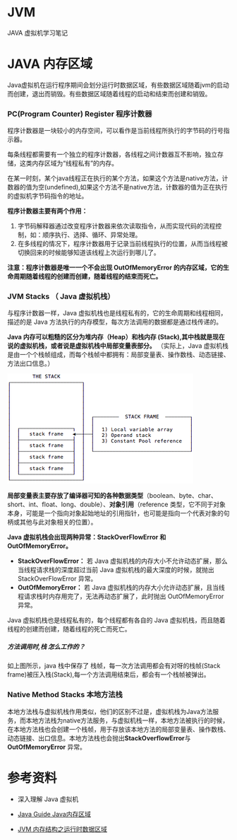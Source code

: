 # JVM 

JAVA 虚拟机学习笔记





# JAVA 内存区域

Java虚拟机在运行程序期间会划分运行时数据区域，有些数据区域随着jvm的启动而创建，退出而销毁。有些数据区域随着线程的启动和结束而创建和销毁。



### PC(Program Counter) Register 程序计数器

程序计数器是一块较小的内存空间，可以看作是当前线程所执行的字节码的行号指示器。

每条线程都需要有一个独立的程序计数器，各线程之间计数器互不影响，独立存储，这类内存区域为“线程私有”的内存。

在某一时刻，某个java线程正在执行的某个方法，如果这个方法是native方法，计数器的值为空(undefined),如果这个方法不是native方法，计数器的值为正在执行的虚拟机字节码指令的地址。

**程序计数器主要有两个作用：**

1. 字节码解释器通过改变程序计数器来依次读取指令，从而实现代码的流程控制，如：顺序执行、选择、循环、异常处理。
2. 在多线程的情况下，程序计数器用于记录当前线程执行的位置，从而当线程被切换回来的时候能够知道该线程上次运行到哪儿了。

**注意：程序计数器是唯一一个不会出现 OutOfMemoryError 的内存区域，它的生命周期随着线程的创建而创建，随着线程的结束而死亡。**

### JVM Stacks  （ Java 虚拟机栈）

与程序计数器一样，Java 虚拟机栈也是线程私有的，它的生命周期和线程相同，描述的是 Java 方法执行的内存模型，每次方法调用的数据都是通过栈传递的。

**Java 内存可以粗糙的区分为堆内存（Heap）和栈内存 (Stack),其中栈就是现在说的虚拟机栈，或者说是虚拟机栈中局部变量表部分。** （实际上，Java 虚拟机栈是由一个个栈帧组成，而每个栈帧中都拥有：局部变量表、操作数栈、动态链接、方法出口信息。）

![](../img/jvm/jvm-stack-frame.png)

**局部变量表主要存放了编译器可知的各种数据类型**（boolean、byte、char、short、int、float、long、double）、**对象引用**（reference 类型，它不同于对象本身，可能是一个指向对象起始地址的引用指针，也可能是指向一个代表对象的句柄或其他与此对象相关的位置）。

**Java 虚拟机栈会出现两种异常：StackOverFlowError 和 OutOfMemoryError。**

- **StackOverFlowError：** 若 Java 虚拟机栈的内存大小不允许动态扩展，那么当线程请求栈的深度超过当前 Java 虚拟机栈的最大深度的时候，就抛出 StackOverFlowError 异常。
- **OutOfMemoryError：** 若 Java 虚拟机栈的内存大小允许动态扩展，且当线程请求栈时内存用完了，无法再动态扩展了，此时抛出 OutOfMemoryError 异常。

Java 虚拟机栈也是线程私有的，每个线程都有各自的 Java 虚拟机栈，而且随着线程的创建而创建，随着线程的死亡而死亡。

##### 方法调用时,栈 怎么工作的？

如上图所示，java 栈中保存了 栈帧，每一次方法调用都会有对呀的栈帧(Stack frame)被压入栈(Stack),每一个方法调用结束后，都会有一个栈帧被弹出。

### Native Method Stacks 本地方法栈 

本地方法栈与虚拟机栈作用类似，他们的区别不过是，虚拟机栈为Java方法服务，而本地方法栈为native方法服务，与虚拟机栈一样，本地方法被执行的时候，在本地方法栈也会创建一个栈帧，用于存放该本地方法的局部变量表、操作数栈、动态链接、出口信息。本地方法栈也会抛出**StackOverflowError**与**OutOfMemoryError** 异常。



# 参考资料

* 深入理解 Java 虚拟机

* [Java Guide Java内存区域](https://github.com/Snailclimb/JavaGuide/blob/master/docs/java/jvm/Java%E5%86%85%E5%AD%98%E5%8C%BA%E5%9F%9F.md)
* [JVM 内存结构之运行时数据区域](https://blog.csdn.net/weixin_39913200/article/details/81842843)